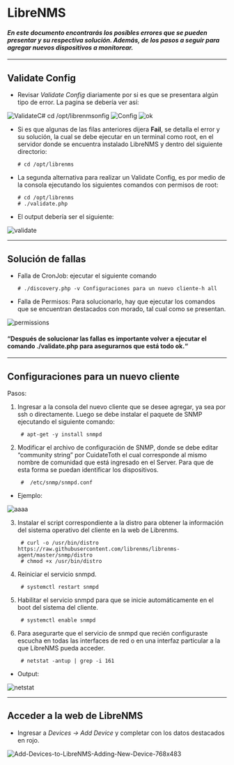 # LibreNMS 
#### *En este documento encontrarás los posibles errores que se pueden presentar y su respectiva solución. Además, de los pasos a seguir para agregar nuevos dispositivos a monitorear.*

_________________________________________________

## Validate Config

* Revisar _Validate Config_ diariamente por si es que se presentara algún tipo de error. La pagina se debería ver así:


![ValidateC# cd /opt/librenmsonfig](https://user-images.githubusercontent.com/19380885/59522852-b9386000-8e9d-11e9-88b0-437701a21aa2.png)
![Config](https://user-images.githubusercontent.com/19380885/59522860-c0f80480-8e9d-11e9-95f2-87480490f712.png)
![ok](https://user-images.githubusercontent.com/19380885/59522857-bdfd1400-8e9d-11e9-86ac-633250d1088c.png)

* Si es que algunas de las filas anteriores dijera __Fail__, se detalla el error y su solución, la cual se debe ejecutar en un terminal como root, en el servidor donde se encuentra instalado LibreNMS y dentro del siguiente directorio:

      # cd /opt/librenms

* La segunda alternativa para realizar un Validate Config, es por medio de la consola ejecutando los siguientes comandos con permisos de root:

      # cd /opt/librenms
      # ./validate.php
      
* El output debería ser el siguiente:

![validate](https://user-images.githubusercontent.com/19380885/59524218-4b8e3300-8ea1-11e9-8e73-b7c218493f23.png)

_____________________________________________________

## Solución de fallas

* Falla de CronJob: ejecutar el siguiente comando

      # ./discovery.php -v Configuraciones para un nuevo cliente-h all
      
* Falla de Permisos: Para solucionarlo, hay que ejecutar los comandos que se encuentran destacados con morado, tal cual como se presentan.

![permissions](https://user-images.githubusercontent.com/19380885/59524785-be4bde00-8ea2-11e9-8ead-376bd3f97d09.png)

#### __“Después de solucionar las fallas es importante volver a ejecutar el comando ./validate.php para asegurarnos que está todo ok.“__

______________________________________________________

## Configuraciones para un nuevo cliente

Pasos: 

1. Ingresar a la consola del nuevo cliente que se desee agregar, ya sea por ssh o directamente. Luego se debe instalar el paquete de SNMP ejecutando el siguiente comando:

        # apt-get -y install snmpd
        
2. Modificar el archivo de configuración de SNMP, donde se debe editar “community string” por CuidateToth el cual corresponde al mismo nombre de comunidad que está ingresado en el Server. Para que de esta forma se puedan identificar los dispositivos. 

        #  /etc/snmp/snmpd.conf
        
* Ejemplo: 

![aaaa](https://user-images.githubusercontent.com/19380885/59521532-7c1e9e80-8e9a-11e9-9d66-897a13eddbc5.png)

3. Instalar el script correspondiente a la distro para obtener la información del sistema operativo del cliente en la web de Librenms.

        # curl -o /usr/bin/distro https://raw.githubusercontent.com/librenms/librenms-agent/master/snmp/distro
        # chmod +x /usr/bin/distro

4. Reiniciar el servicio snmpd.

        # systemctl restart snmpd

5. Habilitar el servicio snmpd para que se inicie automáticamente en el boot del sistema del cliente.

        # systemctl enable snmpd  

6. Para asegurarte que el servicio de snmpd que recién configuraste escucha en todas las interfaces de red o en una interfaz particular a la que LibreNMS pueda acceder.

        # netstat -antup | grep -i 161

* Output:

![netstat](https://user-images.githubusercontent.com/19380885/59524788-bee47480-8ea2-11e9-9dab-0d6fe882be18.png)

_____________________________________________________

## Acceder a la web de LibreNMS

* Ingresar a _Devices → Add Device_ y completar con los datos destacados en rojo.

![Add-Devices-to-LibreNMS-Adding-New-Device-768x483](https://user-images.githubusercontent.com/19380885/59524791-c0ae3800-8ea2-11e9-9103-cd938e50d578.png)


